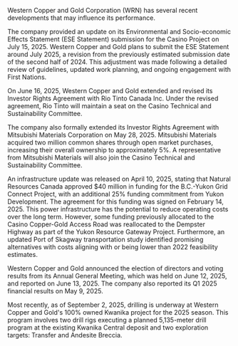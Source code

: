 Western Copper and Gold Corporation (WRN) has several recent developments that may influence its performance.

The company provided an update on its Environmental and Socio-economic Effects Statement (ESE Statement) submission for the Casino Project on July 15, 2025. Western Copper and Gold plans to submit the ESE Statement around July 2025, a revision from the previously estimated submission date of the second half of 2024. This adjustment was made following a detailed review of guidelines, updated work planning, and ongoing engagement with First Nations.

On June 16, 2025, Western Copper and Gold extended and revised its Investor Rights Agreement with Rio Tinto Canada Inc. Under the revised agreement, Rio Tinto will maintain a seat on the Casino Technical and Sustainability Committee.

The company also formally extended its Investor Rights Agreement with Mitsubishi Materials Corporation on May 28, 2025. Mitsubishi Materials acquired two million common shares through open market purchases, increasing their overall ownership to approximately 5%. A representative from Mitsubishi Materials will also join the Casino Technical and Sustainability Committee.

An infrastructure update was released on April 10, 2025, stating that Natural Resources Canada approved $40 million in funding for the B.C.-Yukon Grid Connect Project, with an additional 25% funding commitment from Yukon Development. The agreement for this funding was signed on February 14, 2025. This power infrastructure has the potential to reduce operating costs over the long term. However, some funding previously allocated to the Casino Copper-Gold Access Road was reallocated to the Dempster Highway as part of the Yukon Resource Gateway Project. Furthermore, an updated Port of Skagway transportation study identified promising alternatives with costs aligning with or being lower than 2022 feasibility estimates.

Western Copper and Gold announced the election of directors and voting results from its Annual General Meeting, which was held on June 12, 2025, and reported on June 13, 2025. The company also reported its Q1 2025 financial results on May 9, 2025.

Most recently, as of September 2, 2025, drilling is underway at Western Copper and Gold's 100% owned Kwanika project for the 2025 season. This program involves two drill rigs executing a planned 5,135-meter drill program at the existing Kwanika Central deposit and two exploration targets: Transfer and Andesite Breccia.